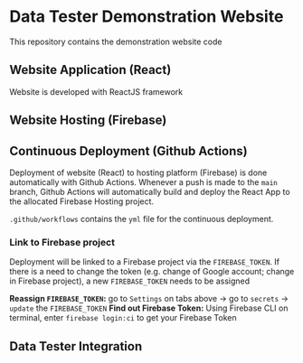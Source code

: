 # Data Tester Demonstration Website 
This repository contains the demonstration website code

## Website Application (React)
Website is developed with ReactJS framework

## Website Hosting (Firebase)

## Continuous Deployment (Github Actions)
Deployment of website (React) to hosting platform (Firebase) is done automatically with Github Actions. Whenever a push is made to the `main` branch, Github Actions will automatically build and deploy the React App to the allocated Firebase Hosting project.

`.github/workflows` contains the `yml` file for the continuous deployment.

### Link to Firebase project
Deployment will be linked to a Firebase project via the `FIREBASE_TOKEN`. If there is a need to change the token (e.g. change of Google account; change in Firebase project), a new `FIREBASE_TOKEN` needs to be assigned

**Reassign `FIREBASE_TOKEN`:** go to `Settings` on tabs above -> go to `secrets` -> `update` the  `FIREBASE_TOKEN`
**Find out Firebase Token:** Using Firebase CLI on terminal, enter `firebase login:ci` to get your Firebase Token




## Data Tester Integration


